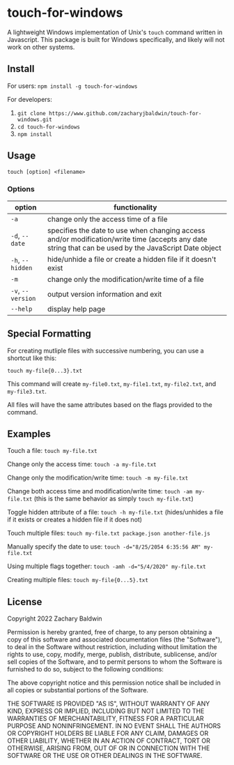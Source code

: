 # touch-for-windows

A lightweight Windows implementation of Unix's `touch` command written in Javascript. This package is built for Windows specifically, and likely will not work on other systems.

## Install

For users: `npm install -g touch-for-windows`

For developers: 
1. `git clone https://www.github.com/zacharyjbaldwin/touch-for-windows.git`
2. `cd touch-for-windows`
3. `npm install`

## Usage

`touch [option] <filename>`

### Options

| option | functionality |
| --- | --- |
| `-a` | change only the access time of a file |
| `-d`, `--date` | specifies the date to use when changing access and/or modification/write time (accepts any date string that can be used by the JavaScript Date object
| `-h`, `--hidden` | hide/unhide a file or create a hidden file if it doesn't exist
| `-m` | change only the modification/write time of a file |
| `-v`, `--version` | output version information and exit | 
| `--help` | display help page |

## Special Formatting

For creating mutliple files with successive numbering, you can use a shortcut like this:

`touch my-file{0...3}.txt`

This command will create `my-file0.txt`, `my-file1.txt`, `my-file2.txt`, and `my-file3.txt`.

All files will have the same attributes based on the flags provided to the command.

## Examples

Touch a file: `touch my-file.txt`

Change only the access time: `touch -a my-file.txt`

Change only the modification/write time: `touch -m my-file.txt`

Change both access time and modification/write time: `touch -am my-file.txt` (this is the same behavior as simply `touch my-file.txt`)

Toggle hidden attribute of a file: `touch -h my-file.txt` (hides/unhides a file if it exists or creates a hidden file if it does not)

Touch multiple files: `touch my-file.txt package.json another-file.js`

Manually specify the date to use: `touch -d="8/25/2054 6:35:56 AM" my-file.txt`

Using multiple flags together: `touch -amh -d="5/4/2020" my-file.txt`

Creating multiple files: `touch my-file{0...5}.txt`

## License

Copyright 2022 Zachary Baldwin

Permission is hereby granted, free of charge, to any person obtaining a copy of this software and associated documentation files (the "Software"), to deal in the Software without restriction, including without limitation the rights to use, copy, modify, merge, publish, distribute, sublicense, and/or sell copies of the Software, and to permit persons to whom the Software is furnished to do so, subject to the following conditions:

The above copyright notice and this permission notice shall be included in all copies or substantial portions of the Software.

THE SOFTWARE IS PROVIDED "AS IS", WITHOUT WARRANTY OF ANY KIND, EXPRESS OR IMPLIED, INCLUDING BUT NOT LIMITED TO THE WARRANTIES OF MERCHANTABILITY, FITNESS FOR A PARTICULAR PURPOSE AND NONINFRINGEMENT. IN NO EVENT SHALL THE AUTHORS OR COPYRIGHT HOLDERS BE LIABLE FOR ANY CLAIM, DAMAGES OR OTHER LIABILITY, WHETHER IN AN ACTION OF CONTRACT, TORT OR OTHERWISE, ARISING FROM, OUT OF OR IN CONNECTION WITH THE SOFTWARE OR THE USE OR OTHER DEALINGS IN THE SOFTWARE.